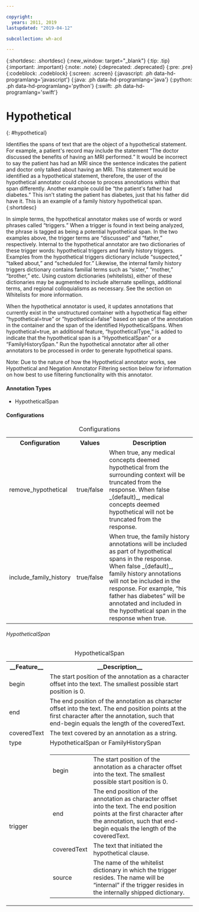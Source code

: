 ```yaml
---

copyright:
  years: 2011, 2019
lastupdated: "2019-04-12"

subcollection: wh-acd

---
```


{:shortdesc: .shortdesc}
{:new_window: target="_blank"}
{:tip: .tip}
{:important: .important}
{:note: .note}
{:deprecated: .deprecated}
{:pre: .pre}
{:codeblock: .codeblock}
{:screen: .screen}
{:javascript: .ph data-hd-programlang='javascript'}
{:java: .ph data-hd-programlang='java'}
{:python: .ph data-hd-programlang='python'}
{:swift: .ph data-hd-programlang='swift'}

# Hypothetical
{: #hypothetical}

Identifies the spans of text that are the object of a hypothetical statement. For example, a patient's record may include the statement <q>The doctor discussed the benefits of having an MRI performed.</q> It would be incorrect to say the patient has had an MRI since the sentence indicates the patient and doctor only talked about having an MRI. This statement would be identified as a hypothetical statement, therefore, the user of the hypothetical annotator could choose to process annotations within that span differently. Another example could be <q>the patient's father had diabetes.</q> This isn't stating the patient has diabetes, just that his father did have it. This is an example of a family history hypothetical span.
{:shortdesc}

In simple terms, the hypothetical annotator makes use of words or word phrases called <q>triggers.</q> When a trigger is found in text being analyzed, the phrase is tagged as being a potential hypothetical span. In the two examples above, the trigger terms are <q>discussed</q> and <q>father,</q> respectively. Internal to the hypothetical annotator are two dictionaries of these trigger words: hypothetical triggers and family history triggers. Examples from the hypothetical triggers dictionary include <q>suspected,</q> <q>talked about,</q> and <q>scheduled for.</q> Likewise, the internal family history triggers dictionary contains familial terms such as <q>sister,</q> <q>mother,</q> <q>brother,</q> etc. Using custom dictionaries (whitelists), either of these dictionaries may be augmented to include alternate spellings, additional terms, and regional colloquialisms as necessary. See the section on Whitelists for more information.

When the hypothetical annotator is used, it updates annotations that currently exist in the unstructured container with a hypothetical flag either <q>hypothetical=true</q> or <q>hypothetical=false</q> based on span of the annotation in the container and the span of the identified HypotheticalSpans. When hypothetical=true, an additional feature, <q>hypotheticalType,</q> is added to indicate that the hypothetical span is a <q>HypotheticalSpan</q> or a <q>FamilyHistorySpan.</q> Run the hypothetical annotator after all other annotators to be processed in order to generate hypothetical spans.

Note: Due to the nature of how the Hypothetical annotator works, see Hypothetical and Negation Annotator Filtering section below for information on how best to use filtering functionality with this annotator.

<h4>Annotation Types</h4>

* HypotheticalSpan

<h4>Configurations</h4>

<table>
<caption>Configurations</caption>
<tr>
<th>Configuration</t>
<th>Values</th>
<th>Description</th>
</tr>
<tr>
<td>remove_hypothetical</td>
<td>true/false</td>
<td>When true, any medical concepts deemed hypothetical from the surrounding context will be truncated from the response. When false _(default)_, medical concepts deemed hypothetical will not be truncated from the response.</td>
</tr>
<tr>
<td>include_family_history</td>
<td>true/false</td>
<td>When true, the family history annotations will be included as part of hypothetical spans in the response. When false _(default)_, family history annotations will not be included in the response. For example, <q>his father has diabetes</q> will be annotated and included in the hypothetical span in the response when true.</td>
</tr>
</table>

###### HypotheticalSpan

<table>
<caption>HypotheticalSpan</caption>
<tr><th>__Feature__</th><th>__Description__</th></tr>
</tr><td>begin</td><td>The start position of the annotation as a character offset into the text. The smallest possible start position is 0.</td></tr>
<tr><td>end</td><td>The end position of the annotation as character offset into the text. The end position points at the first character after the annotation, such that end-begin equals the length of the coveredText.</td></tr>
<tr><td>coveredText</td><td>The text covered by an annotation as a string.</td></tr>
<tr><td>type</td><td>HypotheticalSpan or FamilyHistorySpan</td></tr>
<tr><td>trigger</td><td><table role="presentation"><tbody>
  <tr><td>begin</td><td>The start position of the annotation as a character offset into the text. The smallest possible start position is 0.</td></tr>
  <tr><td>end</td><td>The end position of the annotation as character offset into the text. The end position points at the first character after the annotation, such that end-begin equals the length of the coveredText.</td></tr>
  <tr><td>coveredText</td><td>The text that initiated the hypothetical clause.</td></tr>
  <tr><td>source</td><td>The name of the whitelist dictionary in which the trigger resides. The name will be <q>internal</q> if the trigger resides in the internally shipped dictionary.</td></tr>
</tbody></table></td></tr>
</table>
